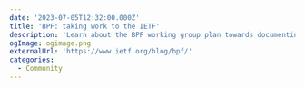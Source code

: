 ```yaml
---
date: '2023-07-05T12:32:00.000Z'
title: 'BPF: taking work to the IETF'
description: 'Learn about the BPF working group plan towards documenting the state of the eBPF ecosystem and its extensions'
ogImage: ogimage.png
externalUrl: 'https://www.ietf.org/blog/bpf/'
categories:
  - Community
---
```

